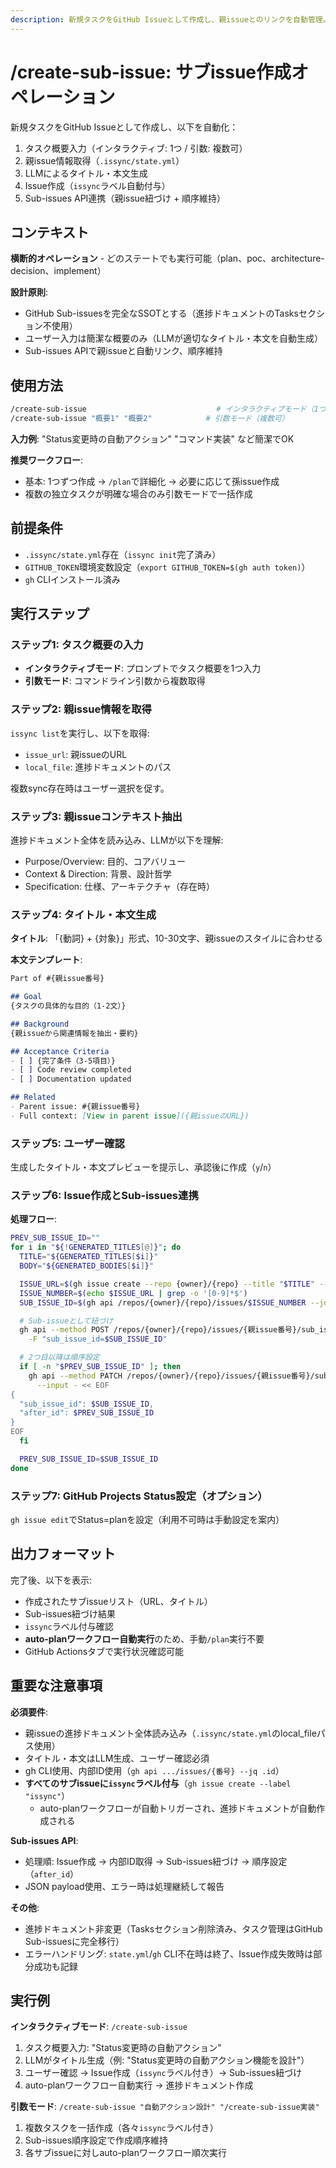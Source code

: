 ```yaml
---
description: 新規タスクをGitHub Issueとして作成し、親issueとのリンクを自動管理。進捗ドキュメントのTasksセクションは不使用
---
```


# /create-sub-issue: サブissue作成オペレーション

新規タスクをGitHub Issueとして作成し、以下を自動化：
1. タスク概要入力（インタラクティブ: 1つ / 引数: 複数可）
2. 親issue情報取得（`.issync/state.yml`）
3. LLMによるタイトル・本文生成
4. Issue作成（`issync`ラベル自動付与）
5. Sub-issues API連携（親issue紐づけ + 順序維持）

## コンテキスト

**横断的オペレーション** - どのステートでも実行可能（plan、poc、architecture-decision、implement）

**設計原則**:
- GitHub Sub-issuesを完全なSSOTとする（進捗ドキュメントのTasksセクション不使用）
- ユーザー入力は簡潔な概要のみ（LLMが適切なタイトル・本文を自動生成）
- Sub-issues APIで親issueと自動リンク、順序維持

## 使用方法

```bash
/create-sub-issue                             # インタラクティブモード（1つ）
/create-sub-issue "概要1" "概要2"            # 引数モード（複数可）
```

**入力例**: "Status変更時の自動アクション" "コマンド実装" など簡潔でOK

**推奨ワークフロー**:
- 基本: 1つずつ作成 → `/plan`で詳細化 → 必要に応じて孫issue作成
- 複数の独立タスクが明確な場合のみ引数モードで一括作成

## 前提条件

- `.issync/state.yml`存在（`issync init`完了済み）
- `GITHUB_TOKEN`環境変数設定（`export GITHUB_TOKEN=$(gh auth token)`）
- `gh` CLIインストール済み

## 実行ステップ

### ステップ1: タスク概要の入力

- **インタラクティブモード**: プロンプトでタスク概要を1つ入力
- **引数モード**: コマンドライン引数から複数取得

### ステップ2: 親issue情報を取得

`issync list`を実行し、以下を取得:
- `issue_url`: 親issueのURL
- `local_file`: 進捗ドキュメントのパス

複数sync存在時はユーザー選択を促す。

### ステップ3: 親issueコンテキスト抽出

進捗ドキュメント全体を読み込み、LLMが以下を理解:
- Purpose/Overview: 目的、コアバリュー
- Context & Direction: 背景、設計哲学
- Specification: 仕様、アーキテクチャ（存在時）

### ステップ4: タイトル・本文生成

**タイトル**: 「{動詞} + {対象}」形式、10-30文字、親issueのスタイルに合わせる

**本文テンプレート**:
```markdown
Part of #{親issue番号}

## Goal
{タスクの具体的な目的（1-2文）}

## Background
{親issueから関連情報を抽出・要約}

## Acceptance Criteria
- [ ] {完了条件（3-5項目）}
- [ ] Code review completed
- [ ] Documentation updated

## Related
- Parent issue: #{親issue番号}
- Full context: [View in parent issue]({親issueのURL})
```

### ステップ5: ユーザー確認

生成したタイトル・本文プレビューを提示し、承認後に作成（`y`/`n`）

### ステップ6: Issue作成とSub-issues連携

**処理フロー**:
```bash
PREV_SUB_ISSUE_ID=""
for i in "${!GENERATED_TITLES[@]}"; do
  TITLE="${GENERATED_TITLES[$i]}"
  BODY="${GENERATED_BODIES[$i]}"

  ISSUE_URL=$(gh issue create --repo {owner}/{repo} --title "$TITLE" --body "$BODY" --label "issync")
  ISSUE_NUMBER=$(echo $ISSUE_URL | grep -o '[0-9]*$')
  SUB_ISSUE_ID=$(gh api /repos/{owner}/{repo}/issues/$ISSUE_NUMBER --jq .id)

  # Sub-issueとして紐づけ
  gh api --method POST /repos/{owner}/{repo}/issues/{親issue番号}/sub_issues \
    -F "sub_issue_id=$SUB_ISSUE_ID"

  # 2つ目以降は順序設定
  if [ -n "$PREV_SUB_ISSUE_ID" ]; then
    gh api --method PATCH /repos/{owner}/{repo}/issues/{親issue番号}/sub_issues/priority \
      --input - << EOF
{
  "sub_issue_id": $SUB_ISSUE_ID,
  "after_id": $PREV_SUB_ISSUE_ID
}
EOF
  fi

  PREV_SUB_ISSUE_ID=$SUB_ISSUE_ID
done
```

### ステップ7: GitHub Projects Status設定（オプション）

`gh issue edit`でStatus=planを設定（利用不可時は手動設定を案内）

## 出力フォーマット

完了後、以下を表示:
- 作成されたサブissueリスト（URL、タイトル）
- Sub-issues紐づけ結果
- `issync`ラベル付与確認
- **auto-planワークフロー自動実行**のため、手動`/plan`実行不要
- GitHub Actionsタブで実行状況確認可能

## 重要な注意事項

**必須要件**:
- 親issueの進捗ドキュメント全体読み込み（`.issync/state.yml`のlocal_fileパス使用）
- タイトル・本文はLLM生成、ユーザー確認必須
- gh CLI使用、内部ID使用（`gh api .../issues/{番号} --jq .id`）
- **すべてのサブissueに`issync`ラベル付与**（`gh issue create --label "issync"`）
  - auto-planワークフローが自動トリガーされ、進捗ドキュメントが自動作成される

**Sub-issues API**:
- 処理順: Issue作成 → 内部ID取得 → Sub-issues紐づけ → 順序設定（`after_id`）
- JSON payload使用、エラー時は処理継続して報告

**その他**:
- 進捗ドキュメント非変更（Tasksセクション削除済み、タスク管理はGitHub Sub-issuesに完全移行）
- エラーハンドリング: `state.yml`/`gh` CLI不在時は終了、Issue作成失敗時は部分成功も記録

## 実行例

**インタラクティブモード**: `/create-sub-issue`
1. タスク概要入力: "Status変更時の自動アクション"
2. LLMがタイトル生成（例: "Status変更時の自動アクション機能を設計"）
3. ユーザー確認 → Issue作成（`issync`ラベル付き）→ Sub-issues紐づけ
4. auto-planワークフロー自動実行 → 進捗ドキュメント作成

**引数モード**: `/create-sub-issue "自動アクション設計" "/create-sub-issue実装"`
1. 複数タスクを一括作成（各々`issync`ラベル付き）
2. Sub-issues順序設定で作成順序維持
3. 各サブissueに対しauto-planワークフロー順次実行
